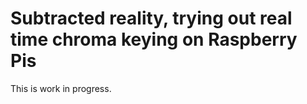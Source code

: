 # Subtracted reality, trying out real time chroma keying on Raspberry Pis

This is work in progress.